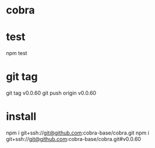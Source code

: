 # cobra

# test
npm test

# git tag
git tag v0.0.60
git push origin v0.0.60

# install
npm i git+ssh://git@github.com:cobra-base/cobra.git
npm i git+ssh://git@github.com:cobra-base/cobra.git#v0.0.60
